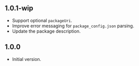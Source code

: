 ## 1.0.1-wip

- Support optional `packageUri`.
- Improve error messaging for `package_config.json` parsing.
- Update the package description.

## 1.0.0

- Initial version.
